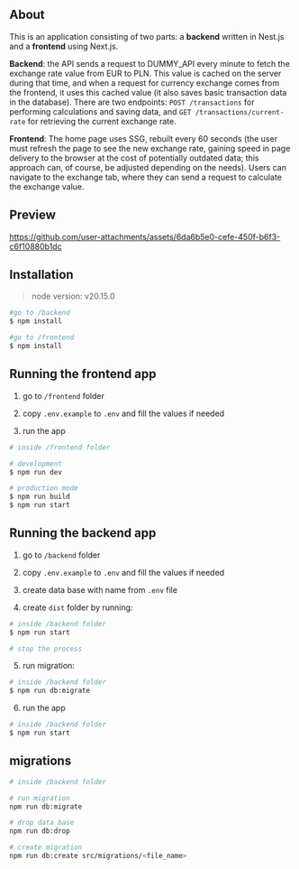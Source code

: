## About

This is an application consisting of two parts: a **backend** written in Nest.js and a **frontend** using Next.js.

**Backend**: the API sends a request to DUMMY_API every minute to fetch the exchange rate value from EUR to PLN. This value is cached on the server during that time, and when a request for currency exchange comes from the frontend, it uses this cached value (it also saves basic transaction data in the database). There are two endpoints: `POST /transactions` for performing calculations and saving data, and `GET /transactions/current-rate` for retrieving the current exchange rate.

**Frontend**: The home page uses SSG, rebuilt every 60 seconds (the user must refresh the page to see the new exchange rate, gaining speed in page delivery to the browser at the cost of potentially outdated data; this approach can, of course, be adjusted depending on the needs). Users can navigate to the exchange tab, where they can send a request to calculate the exchange value.

## Preview

https://github.com/user-attachments/assets/6da6b5e0-cefe-450f-b6f3-c6f10880b1dc


## Installation

> node version: v20.15.0

```bash
#go to /backend
$ npm install

#go to /frontend
$ npm install
```

## Running the frontend app

1. go to `/frontend` folder

2. copy `.env.example` to `.env` and fill the values if needed

3. run the app

```bash
# inside /frontend folder

# development
$ npm run dev

# production mode
$ npm run build
$ npm run start
```

## Running the backend app

1. go to `/backend` folder

2. copy `.env.example` to `.env` and fill the values if needed

3. create data base with name from `.env` file
   
4. create `dist` folder by running:
   
```bash
# inside /backend folder
$ npm run start

# stop the process
```

5. run migration:

```bash
# inside /backend folder
$ npm run db:migrate
```

6. run the app

```bash
# inside /backend folder
$ npm run start
```

## migrations

```bash
# inside /backend folder

# run migration
npm run db:migrate

# drop data base
npm run db:drop

# create migration
npm run db:create src/migrations/<file_name>
```
